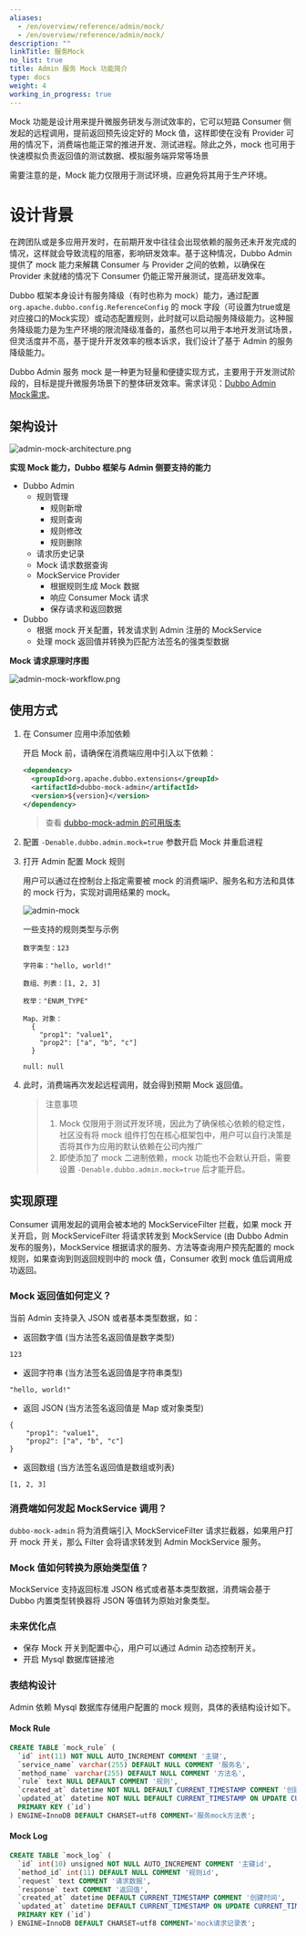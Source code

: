```yaml
---
aliases:
  - /en/overview/reference/admin/mock/
  - /en/overview/reference/admin/mock/
description: ""
linkTitle: 服务Mock
no_list: true
title: Admin 服务 Mock 功能简介
type: docs
weight: 4
working_in_progress: true
---
```


Mock 功能是设计用来提升微服务研发与测试效率的，它可以短路 Consumer 侧发起的远程调用，提前返回预先设定好的 Mock 值，这样即使在没有 Provider 可用的情况下，消费端也能正常的推进开发、测试进程。除此之外，mock 也可用于快速模拟负责返回值的测试数据、模拟服务端异常等场景

需要注意的是，Mock 能力仅限用于测试环境，应避免将其用于生产环境。

# 设计背景
在跨团队或是多应用开发时，在前期开发中往往会出现依赖的服务还未开发完成的情况，这样就会导致流程的阻塞，影响研发效率。基于这种情况，Dubbo Admin 提供了 mock 能力来解耦 Consumer 与 Provider 之间的依赖，以确保在 Provider 未就绪的情况下 Consumer 仍能正常开展测试，提高研发效率。

Dubbo 框架本身设计有服务降级（有时也称为 mock）能力，通过配置 `org.apache.dubbo.config.ReferenceConfig` 的 mock 字段（可设置为true或是对应接口的Mock实现）或动态配置规则，此时就可以启动服务降级能力。这种服务降级能力是为生产环境的限流降级准备的，虽然也可以用于本地开发测试场景，但灵活度并不高，基于提升开发效率的根本诉求，我们设计了基于 Admin 的服务降级能力。

Dubbo Admin 服务 mock 是一种更为轻量和便捷实现方式，主要用于开发测试阶段的，目标是提升微服务场景下的整体研发效率。需求详见：[Dubbo Admin Mock需求](https://github.com/apache/dubbo-admin/issues/757)。

## 架构设计

![admin-mock-architecture.png](/imgs/v3/reference/admin/console/mock-architecture.png)

**实现 Mock 能力，Dubbo 框架与 Admin 侧要支持的能力**

* Dubbo Admin
    * 规则管理
        * 规则新增
        * 规则查询
        * 规则修改
        * 规则删除
    * 请求历史记录
    * Mock 请求数据查询
    * MockService Provider
        * 根据规则生成 Mock 数据
        * 响应 Consumer Mock 请求
        * 保存请求和返回数据
* Dubbo
    * 根据 mock 开关配置，转发请求到 Admin 注册的 MockService
    * 处理 mock 返回值并转换为匹配方法签名的强类型数据

**Mock 请求原理时序图**

![admin-mock-workflow.png](/imgs/v3/reference/admin/console/mock-workflow.png)

## 使用方式

1. 在 Consumer 应用中添加依赖

    开启 Mock 前，请确保在消费端应用中引入以下依赖：

    ```xml
    <dependency>
      <groupId>org.apache.dubbo.extensions</groupId>
      <artifactId>dubbo-mock-admin</artifactId>
      <version>${version}</version>
    </dependency>
    ```

    > 查看 [dubbo-mock-admin 的可用版本](/en/download/spi-extensions/)

2. 配置 `-Denable.dubbo.admin.mock=true` 参数开启 Mock 并重启进程
3. 打开 Admin 配置 Mock 规则

    用户可以通过在控制台上指定需要被 mock 的消费端IP、服务名和方法和具体的 mock 行为，实现对调用结果的 mock。

    ![admin-mock](/imgs/v3/reference/admin/console/mock-rule-screenshot.png)

    一些支持的规则类型与示例

    ```
    数字类型：123

    字符串："hello, world!"

    数组、列表：[1, 2, 3]

    枚举："ENUM_TYPE"

    Map、对象：
      {
        "prop1": "value1",
        "prop2": ["a", "b", "c"]
      }

    null: null
    ```

4. 此时，消费端再次发起远程调用，就会得到预期 Mock 返回值。

    > 注意事项
    > 1. Mock 仅限用于测试开发环境，因此为了确保核心依赖的稳定性，社区没有将 mock 组件打包在核心框架包中，用户可以自行决策是否将其作为应用的默认依赖在公司内推广
    > 2. 即使添加了 mock 二进制依赖，mock 功能也不会默认开启，需要设置 `-Denable.dubbo.admin.mock=true` 后才能开启。

## 实现原理

Consumer 调用发起的调用会被本地的 MockServiceFilter 拦截，如果 mock 开关开启，则 MockServiceFilter 将请求转发到 MockService (由 Dubbo Admin 发布的服务)，MockService 根据请求的服务、方法等查询用户预先配置的 mock 规则，如果查询到则返回规则中的 mock 值，Consumer 收到 mock 值后调用成功返回。

### Mock 返回值如何定义？

当前 Admin 支持录入 JSON 或者基本类型数据，如：

* 返回数字值 (当方法签名返回值是数字类型)

```
123
```

* 返回字符串 (当方法签名返回值是字符串类型)
```
"hello, world!"
```

* 返回 JSON (当方法签名返回值是 Map 或对象类型)
```
{
    "prop1": "value1",
    "prop2": ["a", "b", "c"]
}
```

* 返回数组 (当方法签名返回值是数组或列表)
```
[1, 2, 3]
```

### 消费端如何发起 MockService 调用？

`dubbo-mock-admin` 将为消费端引入 MockServiceFilter 请求拦截器，如果用户打开 mock 开关，那么 Filter 会将请求转发到 Admin MockService 服务。

### Mock 值如何转换为原始类型值？

MockService 支持返回标准 JSON 格式或者基本类型数据，消费端会基于 Dubbo 内置类型转换器将 JSON 等值转为原始对象类型。

### 未来优化点
* 保存 Mock 开关到配置中心，用户可以通过 Admin 动态控制开关。
* 开启 Mysql 数据库链接池

### 表结构设计
Admin 依赖 Mysql 数据库存储用户配置的 mock 规则，具体的表结构设计如下。

#### Mock Rule

```sql
CREATE TABLE `mock_rule` (
  `id` int(11) NOT NULL AUTO_INCREMENT COMMENT '主键',
  `service_name` varchar(255) DEFAULT NULL COMMENT '服务名',
  `method_name` varchar(255) DEFAULT NULL COMMENT '方法名',
  `rule` text NULL DEFAULT COMMENT '规则',
  `created_at` datetime NOT NULL DEFAULT CURRENT_TIMESTAMP COMMENT '创建时间',
  `updated_at` datetime NOT NULL DEFAULT CURRENT_TIMESTAMP ON UPDATE CURRENT_TIMESTAMP COMMENT '更新时间',
  PRIMARY KEY (`id`)
) ENGINE=InnoDB DEFAULT CHARSET=utf8 COMMENT='服务mock方法表';
```
#### Mock Log

```sql
CREATE TABLE `mock_log` (
  `id` int(10) unsigned NOT NULL AUTO_INCREMENT COMMENT '主键id',
  `method_id` int(11) DEFAULT NULL COMMENT '规则id',
  `request` text COMMENT '请求数据',
  `response` text COMMENT '返回值',
  `created_at` datetime DEFAULT CURRENT_TIMESTAMP COMMENT '创建时间',
  `updated_at` datetime DEFAULT CURRENT_TIMESTAMP ON UPDATE CURRENT_TIMESTAMP COMMENT '更新时间',
  PRIMARY KEY (`id`)
) ENGINE=InnoDB DEFAULT CHARSET=utf8 COMMENT='mock请求记录表';
```




